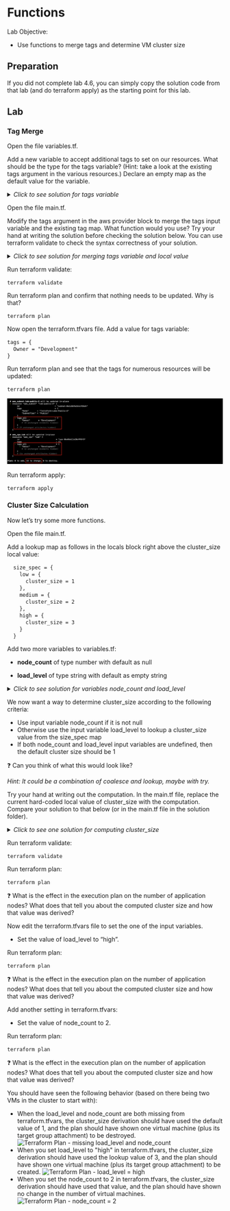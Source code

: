 # Functions

Lab Objective:
- Use functions to merge tags and determine VM cluster size

## Preparation

If you did not complete lab 4.6, you can simply copy the solution code from that lab (and do terraform apply) as the starting point for this lab.

## Lab

### Tag Merge

Open the file variables.tf.

Add a new variable to accept additional tags to set on our resources.  What should be the type for the tags variable?  (Hint: take a look at the existing tags argument in the various resources.)  Declare an empty map as the default value for the variable.

<details>

 _<summary>Click to see solution for tags variable</summary>_

```
variable "tags" {
  type = map(string)
  default = {}
}
```
</details>

Open the file main.tf.

Modify the tags argument in the aws provider block to merge the tags input variable and the existing tag map.  What function would you use?  Try your hand at writing the solution before checking the solution below.  You can use terraform validate to check the syntax correctness of your solution.

<details>

 _<summary>Click to see solution for merging tags variable and local value</summary>_

```
    tags = merge(var.tags,{
      Name = "Terraform-Labs"
      Environment = local.environment
    })
```
</details>

Run terraform validate:
```
terraform validate
```

Run terraform plan and confirm that nothing needs to be updated.  Why is that?
```
terraform plan
```

Now open the terraform.tfvars file.  Add a value for tags variable:
```
tags = {
  Owner = "Development"
}
```

Run terraform plan and see that the tags for numerous resources will be updated:
```
terraform plan
```

![Terraform Plan - Add value for Owner and merge tags](./images/tf-plan-merge.png "Terraform Plan - Add value for Owner and merge tags")

Run terraform apply:
```
terraform apply
```

### Cluster Size Calculation

Now let’s try some more functions.

Open the file main.tf.

Add a lookup map as follows in the locals block right above the cluster_size local value:

```
  size_spec = {
    low = {
      cluster_size = 1
    },
    medium = {
      cluster_size = 2
    },
    high = {
      cluster_size = 3
    }
  }
```

Add two more variables to variables.tf:

* **node_count** of type number with default as null

* **load_level** of type string with default as empty string

<details>

 _<summary>Click to see solution for variables node_count and load_level</summary>_

```
variable "node_count" {
  type = number
  default = null
}

variable "load_level" {
  type = string
  default = ""
}
```
</details>

We now want a way to determine cluster_size according to the following criteria:
*	Use input variable node_count if it is not null
*	Otherwise use the input variable load_level to lookup a cluster_size value from the size_spec map
*	If both node_count and load_level input variables are undefined, then the default cluster size should be 1

:question: Can you think of what this would look like?

*Hint: It could be a combination of coalesce and lookup, maybe with try.*

Try your hand at writing out the computation.  In the main.tf file, replace the current hard-coded local value of cluster_size with the computation.  Compare your solution to that below (or in the main.tf file in the solution folder).

<details>

 _<summary>Click to see one solution for computing cluster_size</summary>_

```
  cluster_size = try(coalesce(var.node_count, lookup(local.size_spec,var.load_level).cluster_size), 1)
```
</details>

Run terraform validate:
```
terraform validate
```

Run terraform plan:
```
terraform plan
```

:question: What is the effect in the execution plan on the number of application nodes? What does that tell you about the computed cluster size and how that value was derived?

Now edit the terraform.tfvars file to set the one of the input variables.

* Set the value of load_level to “high”.

Run terraform plan:
```
terraform plan
```

:question: What is the effect in the execution plan on the number of application nodes? What does that tell you about the computed cluster size and how that value was derived?

Add another setting in terraform.tfvars:

* Set the value of node_count to 2.

Run terraform plan:
```
terraform plan
```

:question: What is the effect in the execution plan on the number of application nodes? What does that tell you about the computed cluster size and how that value was derived?

You should have seen the following behavior (based on there being two VMs in the cluster to start with):
* When the load_level and node_count are both missing from terraform.tfvars, the cluster_size derivation should have used the default value of 1, and the plan should have shown one virtual machine (plus its target group attachment) to be destroyed.
![Terraform Plan - missing load_level and node_count](./images/tf-plan-cluster1.png "Terraform Plan - missing load_level and node_count")
* When you set load_level to "high" in terraform.tfvars, the cluster_size derivation should have used the lookup value of 3, and the plan should have shown one virtual machine (plus its target group attachment) to be created.
![Terraform Plan - load_level = high](./images/tf-plan-cluster2.png "Terraform Plan - load_level = high")
* When you set the node_count to 2 in terraform.tfvars, the cluster_size derivation should have used that value, and the plan should have shown no change in the number of virtual machines.
![Terraform Plan - node_count = 2](./images/tf-plan-cluster3.png "Terraform Plan - node_count = 2")
